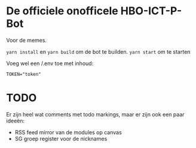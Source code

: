 # De officiele onofficele HBO-ICT-P-Bot
Voor de memes.

`yarn install` en `yarn build` om de bot te builden. `yarn start` om te starten  

Voeg wel een /.env toe met inhoud:  
```
TOKEN="token"
```  

# TODO
Er zijn heel wat comments met todo markings, maar er zijn ook een paar ideeën:
 - RSS feed mirror van de modules op canvas
 - SG groep register voor de nicknames
